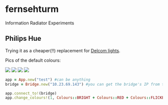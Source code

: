 fernsehturm
===========

Information Radiator Experiments

## Philips Hue
Trying it as a cheaper(!!) replacement for
[Delcom lights](http://www.delcomproducts.com/products_usblmp.asp).

Pics of the default colours:

![](https://raw.github.com/pcalcado/fernsehturm/master/pics/hue_off.jpg)
![](https://raw.github.com/pcalcado/fernsehturm/master/pics/hue_red.jpg)
![](https://raw.github.com/pcalcado/fernsehturm/master/pics/hue_blue.jpg)
![](https://raw.github.com/pcalcado/fernsehturm/master/pics/hue_yellow.jpg)

```ruby
app = App.new("test") #can be anything
bridge = Bridge.new("10.23.69.143") #you can get the bridge's IP from the Hue web app

app.connect_to!(bridge)
app.change_colours!(1, Colours::BRIGHT + Colours::RED + Colours::FLICKERING)
```

